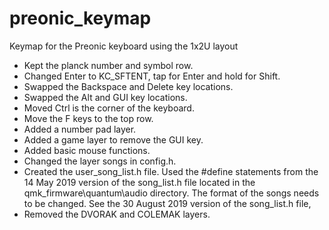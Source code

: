 # preonic_keymap
Keymap for the Preonic keyboard using the 1x2U layout

- Kept the planck number and symbol row.
- Changed Enter to KC_SFTENT, tap for Enter and hold for Shift.
- Swapped the Backspace and Delete key locations.
- Swapped the Alt and GUI key locations.
- Moved Ctrl is the corner of the keyboard.
- Move the F keys to the top row.
- Added a number pad layer.
- Added a game layer to remove the GUI key.
- Added basic mouse functions.
- Changed the layer songs in config.h.
- Created the user_song_list.h file.  Used the #define statements from the 14 May 2019 version of the song_list.h file located in the qmk_firmware\quantum\audio directory.  The format of the songs needs to be changed.  See the 30 August 2019 version of the song_list.h file,
- Removed the DVORAK and COLEMAK layers.
